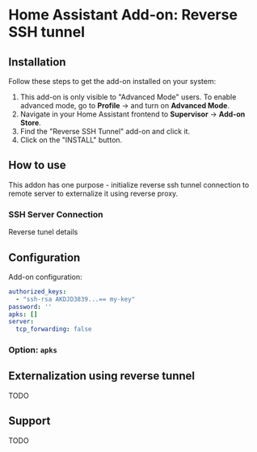 # Home Assistant Add-on: Reverse SSH tunnel

## Installation

Follow these steps to get the add-on installed on your system:

1. This add-on is only visible to "Advanced Mode" users. To enable advanced mode, go to **Profile** -> and turn on **Advanced Mode**.
2. Navigate in your Home Assistant frontend to **Supervisor** -> **Add-on Store**.
3. Find the "Reverse SSH Tunnel" add-on and click it.
4. Click on the "INSTALL" button.

## How to use

This addon has one purpose - initialize reverse ssh tunnel connection to remote server to externalize it using reverse proxy.  

### SSH Server Connection

Reverse tunel details

## Configuration

Add-on configuration:

```yaml
authorized_keys:
  - "ssh-rsa AKDJD3839...== my-key"
password: ''
apks: []
server:
  tcp_forwarding: false
```

### Option: `apks`

## Externalization using reverse tunnel

TODO


## Support

TODO